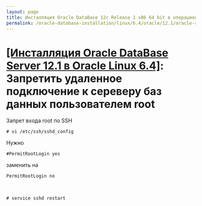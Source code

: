 ```yaml
---
layout: page
title: Инсталляция Oracle DataBase 12c Release 1 x86 64 bit в операционной системе Oracle Linux 6.4 x86_64
permalink: /oracle-database-installation/linux/6.4/oracle/12.1/oracle-restrict-root-access/
---
```


# <a href="/oracle-database-installation/linux/6.4/oracle/12.1/">[Инсталляция Oracle DataBase Server 12.1 в Oracle Linux 6.4]</a>: Запретить удаленное подключение к сереверу баз данных пользователем root


Запрет входа root по SSH


	# vi /etc/ssh/sshd_config

Нужно


	#PermitRootLogin yes

заменить на


	PermitRootLogin no


<br/>

	# service sshd restart
